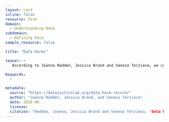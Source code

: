 ```yaml
---
layout: card
inline: false
resource: Term
domain:
  - Understanding Data
subdomain:
  - Defining Data
sample_resource: false

title: "Data Harms"

teaser: >
   According to Joanna Redden, Jessica Brand and Vanesa Terzieva, we can think about data harms as "the adverse effects caused by uses of data that may impair, injure, or set back a person, entity or society"s interests."

Keywords:
  - 

metadata:
  source: "https://datajusticelab.org/data-harm-record/"
  author: "Joanna Redden, Jessica Brand, and Vanesa Terzieva"
  date: 2020-08
  license: 
  citation: "Redden, Joanna, Jessica Brand and Vanesa Terzieva. "Data Harm Record." https://datajusticelab.org/data-harm-record/. Data Justice Lab. Accessed on 27 July 2024."
---
```

